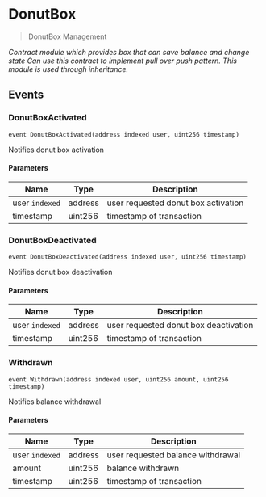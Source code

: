 # DonutBox



> DonutBox Management



*Contract module which provides box that can save balance and change state Can use this contract to implement pull over push pattern. This module is used through inheritance.*


## Events

### DonutBoxActivated

```solidity
event DonutBoxActivated(address indexed user, uint256 timestamp)
```

Notifies donut box activation



#### Parameters

| Name | Type | Description |
|---|---|---|
| user `indexed` | address | user requested donut box activation |
| timestamp  | uint256 | timestamp of transaction |

### DonutBoxDeactivated

```solidity
event DonutBoxDeactivated(address indexed user, uint256 timestamp)
```

Notifies donut box deactivation



#### Parameters

| Name | Type | Description |
|---|---|---|
| user `indexed` | address | user requested donut box deactivation |
| timestamp  | uint256 | timestamp of transaction |

### Withdrawn

```solidity
event Withdrawn(address indexed user, uint256 amount, uint256 timestamp)
```

Notifies balance withdrawal



#### Parameters

| Name | Type | Description |
|---|---|---|
| user `indexed` | address | user requested balance withdrawal |
| amount  | uint256 | balance withdrawn |
| timestamp  | uint256 | timestamp of transaction |



